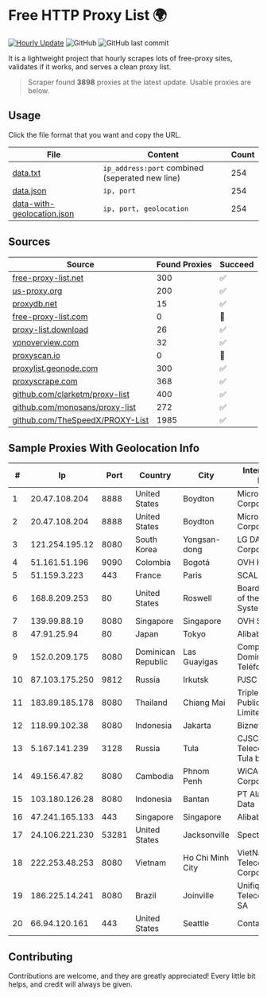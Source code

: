 
# Free HTTP Proxy List 🌍

[![Hourly Update](https://github.com/mertguvencli/http-proxy-list/actions/workflows/main.yml/badge.svg?branch=main)](https://github.com/mertguvencli/http-proxy-list/actions/workflows/main.yml)
![GitHub](https://img.shields.io/github/license/mertguvencli/http-proxy-list)
![GitHub last commit](https://img.shields.io/github/last-commit/mertguvencli/http-proxy-list)

It is a lightweight project that hourly scrapes lots of free-proxy sites, validates if it works, and serves a clean proxy list.


> Scraper found **3898** proxies at the latest update. Usable proxies are below.

## Usage

Click the file format that you want and copy the URL.


|File|Content|Count|
|----|-------|-----|
|[data.txt](https://raw.githubusercontent.com/mertguvencli/http-proxy-list/main/proxy-list/data.txt)|`ip_address:port` combined (seperated new line)|254|
|[data.json](https://raw.githubusercontent.com/mertguvencli/http-proxy-list/main/proxy-list/data.json)|`ip, port`|254|
|[data-with-geolocation.json](https://raw.githubusercontent.com/mertguvencli/http-proxy-list/main/proxy-list/data-with-geolocation.json)|`ip, port, geolocation`|254|

## Sources

|Source|Found Proxies|Succeed|
|------|-------------|-------|
|[free-proxy-list.net](https://free-proxy-list.net)|300|✅|
|[us-proxy.org](https://www.us-proxy.org)|200|✅|
|[proxydb.net](http://proxydb.net)|15|✅|
|[free-proxy-list.com](https://free-proxy-list.com/?page=&port=&type%5B%5D=http&type%5B%5D=https&up_time=0&search=Search)|0|🚫|
|[proxy-list.download](https://www.proxy-list.download/HTTP)|26|✅|
|[vpnoverview.com](https://vpnoverview.com/privacy/anonymous-browsing/free-proxy-servers)|32|✅|
|[proxyscan.io](https://www.proxyscan.io)|0|🚫|
|[proxylist.geonode.com](https://proxylist.geonode.com/api/proxy-list?limit=300&page=1&sort_by=lastChecked&sort_type=desc&protocols=http,https)|300|✅|
|[proxyscrape.com](https://api.proxyscrape.com/v2/?request=displayproxies&protocol=http&timeout=10000&country=all&ssl=all&anonymity=all)|368|✅|
|[github.com/clarketm/proxy-list](https://raw.githubusercontent.com/clarketm/proxy-list/master/proxy-list-raw.txt)|400|✅|
|[github.com/monosans/proxy-list](https://raw.githubusercontent.com/monosans/proxy-list/main/proxies/http.txt)|272|✅|
|[github.com/TheSpeedX/PROXY-List](https://raw.githubusercontent.com/TheSpeedX/PROXY-List/master/http.txt)|1985|✅|


## Sample Proxies With Geolocation Info

|#|Ip|Port|Country|City|Internet Service Provider|
|-|--|----|-------|----|-------------------------|
|1|20.47.108.204|8888|United States|Boydton|Microsoft Corporation|
|2|20.47.108.204|8888|United States|Boydton|Microsoft Corporation|
|3|121.254.195.12|8080|South Korea|Yongsan-dong|LG DACOM Corporation|
|4|51.161.51.196|9090|Colombia|Bogotá|OVH Hosting|
|5|51.159.3.223|443|France|Paris|SCALEWAY|
|6|168.8.209.253|80|United States|Roswell|Board of Regents of the University System of Georgia|
|7|139.99.88.19|8080|Singapore|Singapore|OVH SAS|
|8|47.91.25.94|80|Japan|Tokyo|Alibaba.com LLC|
|9|152.0.209.175|8080|Dominican Republic|Las Guayigas|Compañía Dominicana de Teléfonos S. A.|
|10|87.103.175.250|9812|Russia|Irkutsk|PJSC Rostelecom|
|11|183.89.185.178|8080|Thailand|Chiang Mai|Triple T Broadband Public Company Limited|
|12|118.99.102.38|8080|Indonesia|Jakarta|Biznet Metronet|
|13|5.167.141.239|3128|Russia|Tula|CJSC "ER-Telecom Holding" Tula branch|
|14|49.156.47.82|8080|Cambodia|Phnom Penh|WiCAM Corporation Ltd|
|15|103.180.126.28|8080|Indonesia|Bantan|PT Alam Media Data|
|16|47.241.165.133|443|Singapore|Singapore|Alibaba.com LLC|
|17|24.106.221.230|53281|United States|Jacksonville|Spectrum|
|18|222.253.48.253|8080|Vietnam|Ho Chi Minh City|VietNam Post and Telecom Corporation|
|19|186.225.14.241|8080|Brazil|Joinville|Unifique TelecomunicaÔÔes SA|
|20|66.94.120.161|443|United States|Seattle|Contabo Inc.|



## Contributing

Contributions are welcome, and they are greatly appreciated! Every
little bit helps, and credit will always be given.

